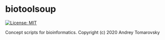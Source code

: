 # biotoolsoup
[![License: MIT](https://img.shields.io/badge/License-MIT-yellow.svg)](https://opensource.org/licenses/MIT)

Сoncept scripts for bioinformatics.
Copyright (c) 2020 Andrey Tomarovsky
